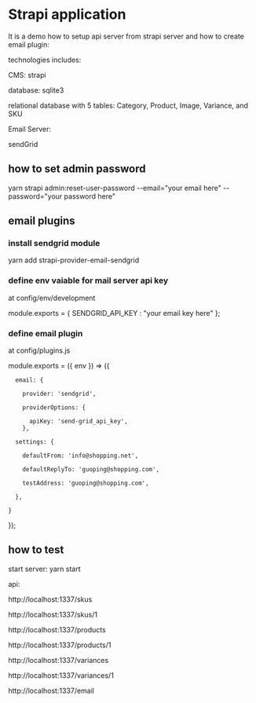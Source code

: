 # Strapi application

It is a demo how to setup api server from strapi server and how to create email plugin:

technologies includes:

CMS: strapi 

database: sqlite3

relational database with 5 tables: Category, Product, Image, Variance, and SKU

Email Server: 

sendGrid

## how to set admin password

yarn strapi admin:reset-user-password --email="your email here" --password="your password here"


## email plugins

### install sendgrid module

yarn add strapi-provider-email-sendgrid

### define env vaiable for mail server api key 

at config/env/development

module.exports = {
   SENDGRID_API_KEY : "your email key  here"
};

### define email plugin

at config/plugins.js

module.exports = ({ env }) => ({

      email: {

        provider: 'sendgrid',

        providerOptions: {

          apiKey: 'send-grid_api_key',
        },

      settings: {

        defaultFrom: 'info@shopping.net',

        defaultReplyTo: 'guoping@shopping.com',

        testAddress: 'guoping@shopping.com',

      },

    }

  });


## how to test 

start server: yarn start 

api:

http://localhost:1337/skus

http://localhost:1337/skus/1

http://localhost:1337/products

http://localhost:1337/products/1

http://localhost:1337/variances

http://localhost:1337/variances/1

http://localhost:1337/email





